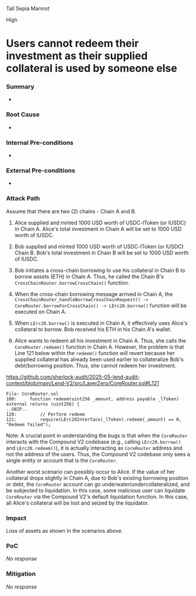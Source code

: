 Tall Sepia Marmot

High

# Users cannot redeem their investment as their supplied collateral is used by someone else

### Summary

-

### Root Cause

-

### Internal Pre-conditions

-

### External Pre-conditions

-

### Attack Path

Assume that there are two (2) chains - Chain A and B.

1. Alice supplied and minted 1000 USD worth of USDC-lToken (or lUSDC) in Chain A. Alice's total investment in Chain A will be set to 1000 USD worth of lUSDC.

2. Bob supplied and minted 1000 USD worth of USDC-lToken (or lUSDC) Chain B. Bob's total investment in Chain B will be set to 1000 USD worth of lUSDC.

3. Bob initiates a cross-chain borrowing to use his collateral in Chain B to borrow assets (ETH) in Chain A. Thus, he called the Chain B's `CrossChainRouter.borrowCrossChain()` function.
4. When the cross-chain borrowing message arrived in Chain A, the `CrossChainRouter_handleBorrowCrossChainRequest() -> CoreRouter.borrowForCrossChain() -> LErc20.borrow()` function will be executed on Chain A.
5. When `LErc20.borrow()` is executed in Chain A, it effectively uses Alice's collateral to borrow. Bob received his ETH in his Chain A's wallet.
6. Alice wants to redeem all his investment in Chain A. Thus, she calls the `CoreRouter.redeem()` function in Chain A. However, the problem is that Line 121 below within the `redeem()` function will revert because her supplied collateral has already been used earlier to collateralize Bob's debt/borrowing position. Thus, she cannot redeem her investment.

https://github.com/sherlock-audit/2025-05-lend-audit-contest/blob/main/Lend-V2/src/LayerZero/CoreRouter.sol#L121

```solidity
File: CoreRouter.sol
100:     function redeem(uint256 _amount, address payable _lToken) external returns (uint256) {
..SNIP..
120:         // Perform redeem
121:         require(LErc20Interface(_lToken).redeem(_amount) == 0, "Redeem failed");
```

Note: A crucial point in understanding the bugs is that when the `CoreRouter` interacts with the Compound V2 codebase (e.g., calling `LErc20.borrow()` and `LErc20.redeem()`), it is actually interacting as `CoreRouter` address and not the address of the users. Thus, the Compound V2 codebase only sees a single entity or account that is the `CoreRouter`.

Another worst scenario can possibly occur to Alice. If the value of her collateral drops slightly in Chain A, due to Bob's existing borrowing position or debt, the `CoreRouter` account can go underwater/undercollateralized, and be subjected to liquidation. In this case, some malicious user can liquidate `CoreRouter` via the Compound V2's default liquidation function. In this case, all Alice's collateral will be lost and seized by the liquidator.

### Impact

Loss of assets as shown in the scenarios above.

### PoC

_No response_

### Mitigation

_No response_